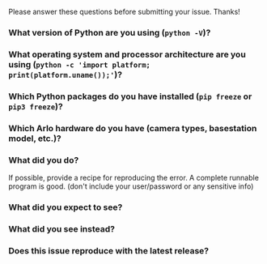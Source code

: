 Please answer these questions before submitting your issue. Thanks!


### What version of Python are you using (`python -V`)?


### What operating system and processor architecture are you using (`python -c 'import platform; print(platform.uname());'`)?


### Which Python packages do you have installed (`pip freeze` or `pip3 freeze`)?


### Which Arlo hardware do you have (camera types, basestation model, etc.)?


### What did you do?

If possible, provide a recipe for reproducing the error.
A complete runnable program is good. (don't include your user/password or any sensitive info)


### What did you expect to see?


### What did you see instead?


### Does this issue reproduce with the latest release?


